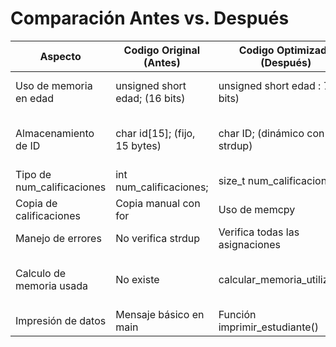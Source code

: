 # Comparación Antes vs. Después

| Aspecto | Codigo Original (Antes) | Codigo Optimizado (Después) | Mejora |
|---------|----------------------------|---------------------------------|------------|
| Uso de memoria en edad | unsigned short edad; (16 bits) | unsigned short edad : 7; (7 bits) | Reduce espacio con bitfield. |
| Almacenamiento de ID | char id[15]; (fijo, 15 bytes) | char ID; (dinámico con strdup) | Evita desperdicio de memoria. |
| Tipo de num_calificaciones | int num_calificaciones; | size_t num_calificaciones; | Más seguro y portátil. |
| Copia de calificaciones | Copia manual con for | Uso de memcpy | Mayor eficiencia. |
| Manejo de errores | No verifica strdup | Verifica todas las asignaciones | Mayor seguridad. |
| Calculo de memoria usada | No existe | calcular_memoria_utilizada() | Permite analizar uso de memoria. |
| Impresión de datos | Mensaje básico en main | Función imprimir_estudiante() | Salida más organizada. |
